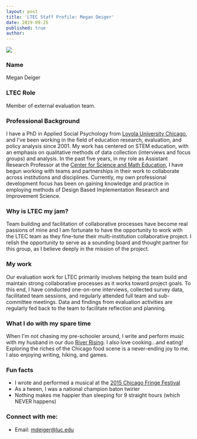 ```yaml
---
layout: post
title: 'LTEC Staff Profile: Megan Deiger'
date: 2019-09-25
published: true
author:
---
```


<img src="{{ site.images }}blog/2019-09-25-staff-profile-megan-deiger-headshot.jpg" class="post-main-image-right">

### Name ###

Megan Deiger

### LTEC Role ###

Member of external evaluation team.

### Professional Background ###

I have a PhD in Applied Social Psychology from [Loyola University Chicago](https://www.luc.edu/), and I've been working in the field of education research, evaluation, and policy analysis since 2001. My work has centered on STEM education, with an emphasis on qualitative methods of data collection (interviews and focus groups) and analysis. In the past five years, in my role as Assistant Research Professor at the [Center for Science and Math Education](https://www.luc.edu/cse/), I have begun working with teams and partnerships in their work to collaborate across institutions and disciplines. Currently, my own professional development focus has been on gaining knowledge and practice in employing methods of Design Based Implementation Research and Improvement Science.

<!--excerpt-->

### Why is LTEC my jam? ###

Team building and facilitation of collaborative processes have become real passions of mine and I am fortunate to have the opportunity to work with the LTEC team as they fine-tune their multi-institution collaborative project. I relish the opportunity to serve as a sounding board and thought partner for this group, as I believe deeply in the mission of the project.

### My work ###

Our evaluation work for LTEC primarily involves helping the team build and maintain strong collaborative processes as it works toward project goals. To this end, I have conducted one-on-one interviews, collected survey data, facilitated team sessions, and regularly attended full team and sub-committee meetings. Data and findings from evaluation activities are regularly fed back to the team to facilitate reflection and planning.

### What I do with my spare time ###

When I'm not chasing my pre-schooler around, I write and perform music with my husband in our duo [River Rising](http://www.riverrisingmusic.com). I also love cooking...and eating! Exploring the riches of the Chicago food scene is a never-ending joy to me. I also enjoying writing, hiking, and games.

### Fun facts ###

* I wrote and performed a musical at the [2015 Chicago Fringe Festival](http://chicagofringe.org/festival/our-history/2015-festival/)
* As a tween, I was a national champion baton twirler
* Nothing makes me happier than sleeping for 9 straight hours (which NEVER happens)

### Connect with me: ###

<!-- * Twitter: [@](https://twitter.com/) -->
* Email: [mdeiger@luc.edu](mailto:mdeiger@luc.edu)
